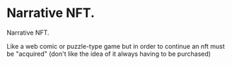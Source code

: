 # Narrative NFT.

Narrative NFT. 

Like a web comic or puzzle-type game but in order to continue an nft must be "acquired" (don't like the idea of it always having to be purchased)
